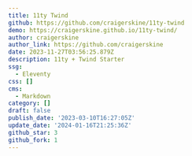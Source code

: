 ```yaml
---
title: 11ty Twind
github: https://github.com/craigerskine/11ty-twind
demo: https://craigerskine.github.io/11ty-twind/
author: craigerskine
author_link: https://github.com/craigerskine
date: 2023-11-27T03:56:25.879Z
description: 11ty + Twind Starter
ssg:
  - Eleventy
css: []
cms:
  - Markdown
category: []
draft: false
publish_date: '2023-03-10T16:27:05Z'
update_date: '2024-01-16T21:25:36Z'
github_star: 3
github_fork: 1
---
```

